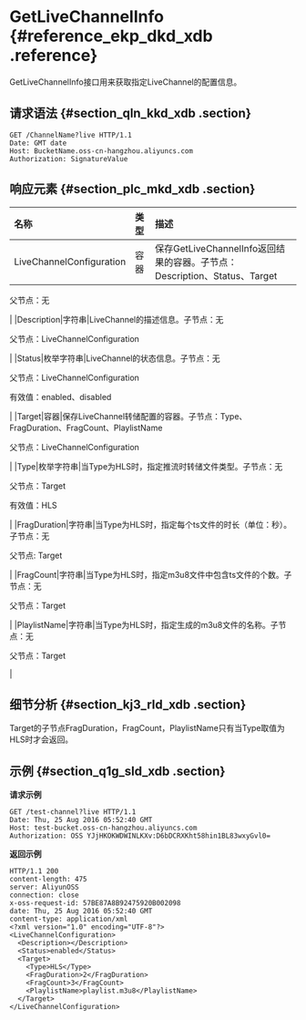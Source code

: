 # GetLiveChannelInfo {#reference_ekp_dkd_xdb .reference}

GetLiveChannelInfo接口用来获取指定LiveChannel的配置信息。

## 请求语法 {#section_qln_kkd_xdb .section}

```
GET /ChannelName?live HTTP/1.1
Date: GMT date
Host: BucketName.oss-cn-hangzhou.aliyuncs.com
Authorization: SignatureValue
```

## 响应元素 {#section_plc_mkd_xdb .section}

|名称|类型|描述|
|:-|:-|:-|
|LiveChannelConfiguration|容器|保存GetLiveChannelInfo返回结果的容器。子节点：Description、Status、Target

父节点：无

|
|Description|字符串|LiveChannel的描述信息。子节点：无

父节点：LiveChannelConfiguration

|
|Status|枚举字符串|LiveChannel的状态信息。子节点：无

父节点：LiveChannelConfiguration

有效值：enabled、disabled

|
|Target|容器|保存LiveChannel转储配置的容器。子节点：Type、FragDuration、FragCount、PlaylistName

父节点：LiveChannelConfiguration

|
|Type|枚举字符串|当Type为HLS时，指定推流时转储文件类型。子节点：无

父节点：Target

有效值：HLS

|
|FragDuration|字符串|当Type为HLS时，指定每个ts文件的时长（单位：秒）。子节点：无

父节点: Target

|
|FragCount|字符串|当Type为HLS时，指定m3u8文件中包含ts文件的个数。子节点：无

父节点：Target

|
|PlaylistName|字符串|当Type为HLS时，指定生成的m3u8文件的名称。子节点：无

父节点：Target

|

## 细节分析 {#section_kj3_rld_xdb .section}

Target的子节点FragDuration，FragCount，PlaylistName只有当Type取值为HLS时才会返回。

## 示例 {#section_q1g_sld_xdb .section}

**请求示例**

```
GET /test-channel?live HTTP/1.1
Date: Thu, 25 Aug 2016 05:52:40 GMT
Host: test-bucket.oss-cn-hangzhou.aliyuncs.com
Authorization: OSS YJjHKOKWDWINLKXv:D6bDCRXKht58hin1BL83wxyGvl0=
```

**返回示例**

```
HTTP/1.1 200
content-length: 475
server: AliyunOSS
connection: close
x-oss-request-id: 57BE87A8B92475920B002098
date: Thu, 25 Aug 2016 05:52:40 GMT
content-type: application/xml
<?xml version="1.0" encoding="UTF-8"?>
<LiveChannelConfiguration>
  <Description></Description>
  <Status>enabled</Status>
  <Target>
    <Type>HLS</Type>
    <FragDuration>2</FragDuration>
    <FragCount>3</FragCount>
    <PlaylistName>playlist.m3u8</PlaylistName>
  </Target>
</LiveChannelConfiguration>
```

